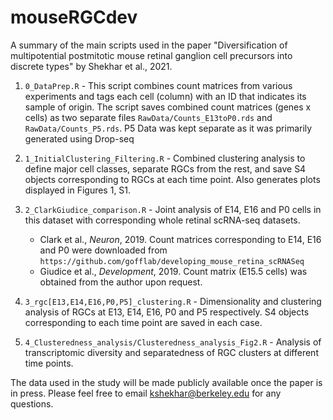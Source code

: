 # mouseRGCdev

A summary of the main scripts used in the paper "Diversification of multipotential postmitotic mouse retinal ganglion cell precursors into discrete types" by Shekhar et al., 2021.

1. `0_DataPrep.R` - This script combines count matrices from various experiments and tags each cell (column) with an ID that indicates its sample of origin. The script saves combined count matrices (genes x cells) as two separate files `RawData/Counts_E13toP0.rds` and `RawData/Counts_P5.rds`. P5 Data was kept separate as it was primarily generated using Drop-seq

2. `1_InitialClustering_Filtering.R` - Combined clustering analysis to define major cell classes, separate RGCs from the rest, and save S4 objects corresponding to RGCs at each time point. Also generates plots displayed in Figures 1, S1.

3. `2_ClarkGiudice_comparison.R` - Joint analysis of E14, E16 and P0 cells in this dataset with corresponding whole retinal scRNA-seq datasets.
     *  Clark et al., *Neuron*, 2019. Count matrices corresponding to E14, E16 and P0 were downloaded from `https://github.com/gofflab/developing_mouse_retina_scRNASeq`
     * Giudice et al., *Development*, 2019. Count matrix (E15.5 cells) was obtained from the author upon request. 
     
4. `3_rgc[E13,E14,E16,P0,P5]_clustering.R` - Dimensionality and clustering analysis of RGCs at E13, E14, E16, P0 and P5 respectively. S4 objects corresponding to each time point are saved in each case. 

5. `4_Clusteredness_analysis/Clusteredness_analysis_Fig2.R` - Analysis of transcriptomic diversity and separatedness of RGC clusters at different time points. 


The data used in the study will be made publicly available once the paper is in press. Please feel free to email kshekhar@berkeley.edu for any questions. 
